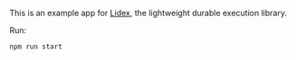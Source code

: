 This is an example app for [Lidex](https://github.com/ferromir/lidex), the lightweight durable execution library.

Run:
```bash
npm run start
```